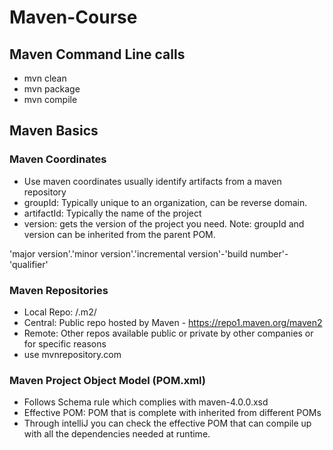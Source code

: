 # Maven-Course 

## Maven Command Line calls
- mvn clean
- mvn package
- mvn compile

## Maven Basics

### Maven Coordinates
 - Use maven coordinates usually identify artifacts from a maven repository
 - groupId: Typically unique to an organization, can be reverse domain.
 - artifactId: Typically the name of the project
 - version: gets the version of the project you need.
 Note: groupId and version can be inherited from the parent POM.

 'major version'.'minor version'.'incremental version'-'build number'-'qualifier'

 ### Maven Repositories
 - Local Repo: <user home>/.m2/
 - Central: Public repo hosted by Maven - https://repo1.maven.org/maven2
 - Remote: Other repos available public or private by other companies or for specific reasons
 - use mvnrepository.com

 ### Maven Project Object Model (POM.xml)
 - Follows Schema rule which complies with maven-4.0.0.xsd
 - Effective POM: POM that is complete with inherited from different POMs
 - Through intelliJ you can check the effective POM that can compile up with all the dependencies needed at runtime.
 

